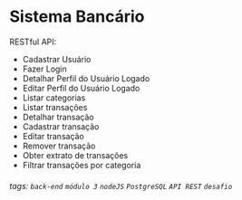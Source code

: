 # Sistema Bancário

RESTful API:

-   Cadastrar Usuário
-   Fazer Login
-   Detalhar Perfil do Usuário Logado
-   Editar Perfil do Usuário Logado
-   Listar categorias
-   Listar transações
-   Detalhar transação
-   Cadastrar transação
-   Editar transação
-   Remover transação
-   Obter extrato de transações
-   Filtrar transações por categoria



###### tags: `back-end` `módulo 3` `nodeJS` `PostgreSQL` `API REST` `desafio`
